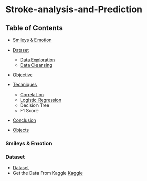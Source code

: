 # Stroke-analysis-and-Prediction
## Table of Contents
- [Smileys & Emotion](#smileys--emotion)
- [Dataset](#Dataset)
    - [Data Exploration](#travel--places)
    - [Data Cleansing](#activities)
- [Objective](#people--body)
- [Techniques](#animals--nature)
    - [Correlation](#travel--places)
    - [Logistic Regression](#activities)
    - Decision Tree
    - F1 Score
- [Conclusion](#food--drink)

- [Objects](#objects)


### Smileys & Emotion
### Dataset
- [Dataset](#smileys--emotion)
- Get the Data From Kaggle
[Kaggle](https://www.kaggle.com/datasets/fedesoriano/stroke-prediction-dataset)
